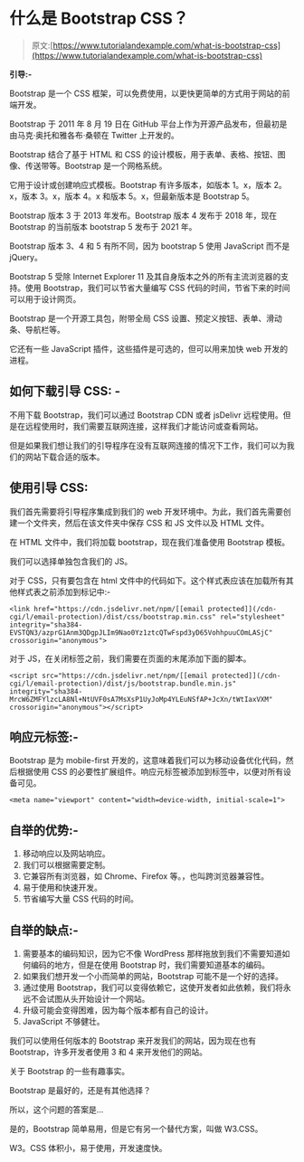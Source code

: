 # 什么是 Bootstrap CSS？

> 原文:[https://www.tutorialandexample.com/what-is-bootstrap-css](https://www.tutorialandexample.com/what-is-bootstrap-css)

**引导:-**

Bootstrap 是一个 CSS 框架，可以免费使用，以更快更简单的方式用于网站的前端开发。

Bootstrap 于 2011 年 8 月 19 日在 GitHub 平台上作为开源产品发布，但最初是由马克·奥托和雅各布·桑顿在 Twitter 上开发的。

Bootstrap 结合了基于 HTML 和 CSS 的设计模板，用于表单、表格、按钮、图像、传送带等。Bootstrap 是一个网格系统。

它用于设计或创建响应式模板。Bootstrap 有许多版本，如版本 1。x，版本 2。x，版本 3。x，版本 4。x 和版本 5。x，但最新版本是 Bootstrap 5。

Bootstrap 版本 3 于 2013 年发布。Bootstrap 版本 4 发布于 2018 年，现在 Bootstrap 的当前版本 bootstrap 5 发布于 2021 年。

Bootstrap 版本 3、4 和 5 有所不同，因为 bootstrap 5 使用 JavaScript 而不是 jQuery。

Bootstrap 5 受除 Internet Explorer 11 及其自身版本之外的所有主流浏览器的支持。使用 Bootstrap，我们可以节省大量编写 CSS 代码的时间，节省下来的时间可以用于设计网页。

Bootstrap 是一个开源工具包，附带全局 CSS 设置、预定义按钮、表单、滑动条、导航栏等。

它还有一些 JavaScript 插件，这些插件是可选的，但可以用来加快 web 开发的进程。

## 如何下载引导 CSS: -

不用下载 Bootstrap，我们可以通过 Bootstrap CDN 或者 jsDelivr 远程使用。但是在远程使用时，我们需要互联网连接，这样我们才能访问或查看网站。

但是如果我们想让我们的引导程序在没有互联网连接的情况下工作，我们可以为我们的网站下载合适的版本。

## 使用引导 CSS:

我们首先需要将引导程序集成到我们的 web 开发环境中。为此，我们首先需要创建一个文件夹，然后在该文件夹中保存 CSS 和 JS 文件以及 HTML 文件。

在 HTML 文件中，我们将加载 bootstrap，现在我们准备使用 Bootstrap 模板。

我们可以选择单独包含我们的 JS。

对于 CSS，只有要包含在 html 文件中的代码如下。这个样式表<link>应该在加载所有其他样式表之前添加到标记中:-

```
<link href="https://cdn.jsdelivr.net/npm/[[email protected]](/cdn-cgi/l/email-protection)/dist/css/bootstrap.min.css" rel="stylesheet" integrity="sha384-EVSTQN3/azprG1Anm3QDgpJLIm9Nao0Yz1ztcQTwFspd3yD65VohhpuuCOmLASjC" crossorigin="anonymous">
```

对于 JS，在关闭标签之前，我们需要在页面的末尾添加下面的脚本。

```
<script src="https://cdn.jsdelivr.net/npm/[[email protected]](/cdn-cgi/l/email-protection)/dist/js/bootstrap.bundle.min.js" integrity="sha384-MrcW6ZMFYlzcLA8Nl+NtUVF0sA7MsXsP1UyJoMp4YLEuNSfAP+JcXn/tWtIaxVXM" crossorigin="anonymous"></script>
```

## 响应元标签:-

Bootstrap 是为 mobile-first 开发的，这意味着我们可以为移动设备优化代码，然后根据使用 CSS 的必要性扩展组件。响应元标签被添加到标签中，以便对所有设备可见。

```
<meta name="viewport" content="width=device-width, initial-scale=1">
```

## 自举的优势:-

1.  移动响应以及网站响应。
2.  我们可以根据需要定制。
3.  它兼容所有浏览器，如 Chrome、Firefox 等。，也叫跨浏览器兼容性。
4.  易于使用和快速开发。
5.  节省编写大量 CSS 代码的时间。

## 自举的缺点:-

1.  需要基本的编码知识，因为它不像 WordPress 那样拖放到我们不需要知道如何编码的地方，但是在使用 Bootstrap 时，我们需要知道基本的编码。
2.  如果我们想开发一个小而简单的网站，Bootstrap 可能不是一个好的选择。
3.  通过使用 Bootstrap，我们可以变得依赖它，这使开发者如此依赖，我们将永远不会试图从头开始设计一个网站。
4.  升级可能会变得困难，因为每个版本都有自己的设计。
5.  JavaScript 不够健壮。

我们可以使用任何版本的 Bootstrap 来开发我们的网站，因为现在也有 Bootstrap，许多开发者使用 3 和 4 来开发他们的网站。

关于 Bootstrap 的一些有趣事实。

Bootstrap 是最好的，还是有其他选择？

所以，这个问题的答案是...

是的，Bootstrap 简单易用，但是它有另一个替代方案，叫做 W3.CSS。

W3。CSS 体积小，易于使用，开发速度快。